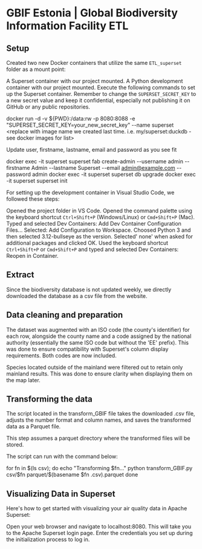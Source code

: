 # GBIF Estonia | Global Biodiversity Information Facility ETL

## Setup

Created two new Docker containers that utilize the same `ETL_superset` folder as a mount point:

A Superset container with our project mounted.
A Python development container with our project mounted.
Execute the following commands to set up the Superset container. Remember to change the `SUPERSET_SECRET_KEY` to a new secret value and keep it confidential, especially not publishing it on GitHub or any public repositories.

docker run -d -v ${PWD}:/data:rw -p 8080:8088 -e "SUPERSET_SECRET_KEY=your_new_secret_key" --name superset <replace with image name we created last time. i.e. my/superset:duckdb - see docker images for list>

Update user, firstname, lastname, email and password as you see fit

docker exec -it superset superset fab create-admin --username admin --firstname Admin --lastname Superset --email admin@example.com --password admin
docker exec -it superset superset db upgrade
docker exec -it superset superset init

For setting up the development container in Visual Studio Code, we followed these steps:

Opened the project folder in VS Code.
Opened the command palette using the keyboard shortcut `Ctrl+Shift+P` (Windows/Linux) or `Cmd+Shift+P` (Mac). Typed and selected Dev Containers: Add Dev Container Configuration Files...
Selected: Add Configuration to Workspace.
Choosed Python 3 and then selected 3.12-bullseye as the version.
Selected' none' when asked for additional packages and clicked OK.
Used the keyboard shortcut `Ctrl+Shift+P` or `Cmd+Shift+P` and typed and selected Dev Containers: Reopen in Container.

## Extract

Since the biodiversity database is not updated weekly, we directly downloaded the database as a csv file from the website.

## Data cleaning and preparation

The dataset was augmented with an ISO code (the county's identifier) for each row, alongside the county name and a code assigned by the national authority (essentially the same ISO code but without the 'EE' prefix). This was done to ensure compatibility with Superset's column display requirements. Both codes are now included.

Species located outside of the mainland were filtered out to retain only mainland results. This was done to ensure clarity when displaying them on the map later.


## Transforming the data

The script located in the transform_GBIF file takes the downloaded .csv file, adjusts the number format and column names, and saves the transformed data as a Parquet file.

This step assumes a parquet directory where the transformed files will be stored. 

The script can run with the command below:

for fn in $(ls csv); do
    echo "Transforming $fn..."
    python transform_GBIF.py csv/$fn parquet/$(basename $fn .csv).parquet
done


## Visualizing Data in Superset

Here's how to get started with visualizing your air quality data in Apache Superset:

Open your web browser and navigate to localhost:8080. This will take you to the Apache Superset login page.
Enter the credentials you set up during the initialization process to log in.



